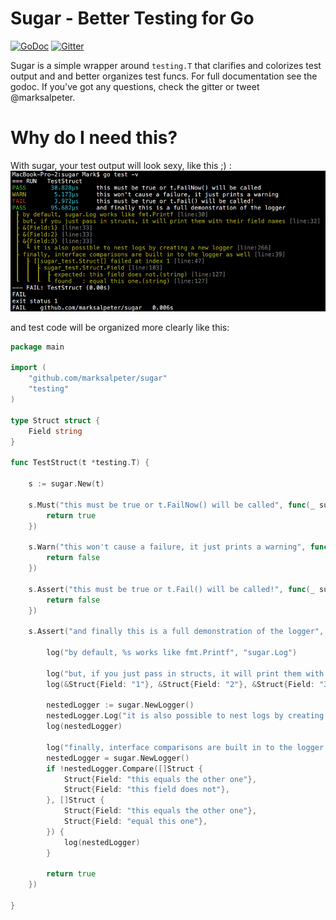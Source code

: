 
# Sugar -  Better Testing for Go

[![GoDoc](https://godoc.org/github.com/golang/gddo?status.svg)](http://godoc.org/github.com/marksalpeter/sugar)
[![Gitter](https://badges.gitter.im/marksalpeter/sugar.svg)](https://gitter.im/marksalpeter/sugar?utm_source=badge&utm_medium=badge&utm_campaign=pr-badge)

Sugar is a simple wrapper around `testing.T` that clarifies and colorizes test output and and better organizes test funcs. For full documentation see the godoc. If you've got any questions, check the gitter or tweet @marksalpeter.

# Why do I need this?
With sugar, your test output will look sexy, like this ;) :
![terminal](terminal.png?raw=true)

and test code will be organized more clearly like this:
```go
package main

import (
	"github.com/marksalpeter/sugar"
	"testing"
)

type Struct struct {
	Field string
}

func TestStruct(t *testing.T) {

	s := sugar.New(t)

	s.Must("this must be true or t.FailNow() will be called", func(_ sugar.Log) bool {
		return true
	})

	s.Warn("this won't cause a failure, it just prints a warning", func(_ sugar.Log) bool {
		return false
	})

	s.Assert("this must be true or t.Fail() will be called!", func(_ sugar.Log) bool {
		return false
	})

	s.Assert("and finally this is a full demonstration of the logger", func(log sugar.Log) bool {

		log("by default, %s works like fmt.Printf", "sugar.Log")

		log("but, if you just pass in structs, it will print them with their field names")
		log(&Struct{Field: "1"}, &Struct{Field: "2"}, &Struct{Field: "3"})

		nestedLogger := sugar.NewLogger()
		nestedLogger.Log("it is also possible to nest logs by creating a new logger")
		log(nestedLogger)

		log("finally, interface comparisons are built in to the logger as well")
		nestedLogger = sugar.NewLogger()
		if !nestedLogger.Compare([]Struct {
			Struct{Field: "this equals the other one"},
			Struct{Field: "this field does not"},
		}, []Struct {
			Struct{Field: "this equals the other one"},
			Struct{Field: "equal this one"},
		}) {
			log(nestedLogger)
		}

		return true
	})

}
```
